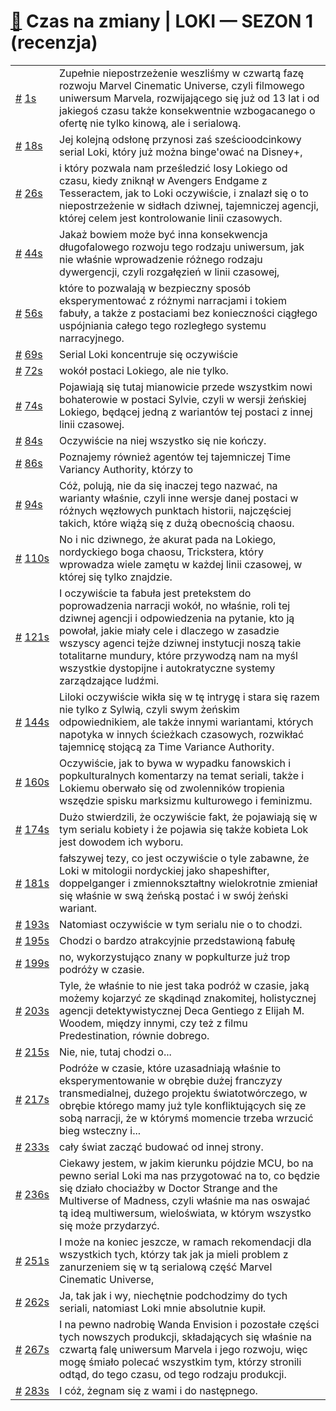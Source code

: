 # [🔗](https://www.youtube.com/watch?v=VUYm9gsjtrI) Czas na zmiany | LOKI — SEZON 1 (recenzja)

<table>
    <tr id="t1">
        <td><a href="#t1">#</a>&nbsp;<a href="https://www.youtube.com/watch?v=VUYm9gsjtrI&t=1">1s</a></td>
        <td>Zupełnie niepostrzeżenie weszliśmy w czwartą fazę rozwoju Marvel Cinematic Universe, czyli filmowego uniwersum Marvela, rozwijającego się już od 13 lat i od jakiegoś czasu także konsekwentnie wzbogacanego o ofertę nie tylko kinową, ale i serialową.</td>
    </tr>
    <tr id="t18">
        <td><a href="#t18">#</a>&nbsp;<a href="https://www.youtube.com/watch?v=VUYm9gsjtrI&t=18">18s</a></td>
        <td>Jej kolejną odsłonę przynosi zaś sześcioodcinkowy serial Loki, który już można binge'ować na Disney+,</td>
    </tr>
    <tr id="t26">
        <td><a href="#t26">#</a>&nbsp;<a href="https://www.youtube.com/watch?v=VUYm9gsjtrI&t=26">26s</a></td>
        <td>i który pozwala nam prześledzić losy Lokiego od czasu, kiedy zniknął w Avengers Endgame z Tesseractem, jak to Loki oczywiście, i znalazł się o to niepostrzeżenie w sidłach dziwnej, tajemniczej agencji, której celem jest kontrolowanie linii czasowych.</td>
    </tr>
    <tr id="t44">
        <td><a href="#t44">#</a>&nbsp;<a href="https://www.youtube.com/watch?v=VUYm9gsjtrI&t=44">44s</a></td>
        <td>Jakaż bowiem może być inna konsekwencja długofalowego rozwoju tego rodzaju uniwersum, jak nie właśnie wprowadzenie różnego rodzaju dywergencji, czyli rozgałęzień w linii czasowej,</td>
    </tr>
    <tr id="t56">
        <td><a href="#t56">#</a>&nbsp;<a href="https://www.youtube.com/watch?v=VUYm9gsjtrI&t=56">56s</a></td>
        <td>które to pozwalają w bezpieczny sposób eksperymentować z różnymi narracjami i tokiem fabuły, a także z postaciami bez konieczności ciągłego uspójniania całego tego rozległego systemu narracyjnego.</td>
    </tr>
    <tr id="t69">
        <td><a href="#t69">#</a>&nbsp;<a href="https://www.youtube.com/watch?v=VUYm9gsjtrI&t=69">69s</a></td>
        <td>Serial Loki koncentruje się oczywiście</td>
    </tr>
    <tr id="t72">
        <td><a href="#t72">#</a>&nbsp;<a href="https://www.youtube.com/watch?v=VUYm9gsjtrI&t=72">72s</a></td>
        <td>wokół postaci Lokiego, ale nie tylko.</td>
    </tr>
    <tr id="t74">
        <td><a href="#t74">#</a>&nbsp;<a href="https://www.youtube.com/watch?v=VUYm9gsjtrI&t=74">74s</a></td>
        <td>Pojawiają się tutaj mianowicie przede wszystkim nowi bohaterowie w postaci Sylvie, czyli w wersji żeńskiej Lokiego, będącej jedną z wariantów tej postaci z innej linii czasowej.</td>
    </tr>
    <tr id="t84">
        <td><a href="#t84">#</a>&nbsp;<a href="https://www.youtube.com/watch?v=VUYm9gsjtrI&t=84">84s</a></td>
        <td>Oczywiście na niej wszystko się nie kończy.</td>
    </tr>
    <tr id="t86">
        <td><a href="#t86">#</a>&nbsp;<a href="https://www.youtube.com/watch?v=VUYm9gsjtrI&t=86">86s</a></td>
        <td>Poznajemy również agentów tej tajemniczej Time Variancy Authority, którzy to</td>
    </tr>
    <tr id="t94">
        <td><a href="#t94">#</a>&nbsp;<a href="https://www.youtube.com/watch?v=VUYm9gsjtrI&t=94">94s</a></td>
        <td>Cóż, polują, nie da się inaczej tego nazwać, na warianty właśnie, czyli inne wersje danej postaci w różnych węzłowych punktach historii, najczęściej takich, które wiążą się z dużą obecnością chaosu.</td>
    </tr>
    <tr id="t110">
        <td><a href="#t110">#</a>&nbsp;<a href="https://www.youtube.com/watch?v=VUYm9gsjtrI&t=110">110s</a></td>
        <td>No i nic dziwnego, że akurat pada na Lokiego, nordyckiego boga chaosu, Trickstera, który wprowadza wiele zamętu w każdej linii czasowej, w której się tylko znajdzie.</td>
    </tr>
    <tr id="t121">
        <td><a href="#t121">#</a>&nbsp;<a href="https://www.youtube.com/watch?v=VUYm9gsjtrI&t=121">121s</a></td>
        <td>I oczywiście ta fabuła jest pretekstem do poprowadzenia narracji wokół, no właśnie, roli tej dziwnej agencji i odpowiedzenia na pytanie, kto ją powołał, jakie miały cele i dlaczego w zasadzie wszyscy agenci tejże dziwnej instytucji noszą takie totalitarne mundury, które przywodzą nam na myśl wszystkie dystopijne i autokratyczne systemy zarządzające ludźmi.</td>
    </tr>
    <tr id="t144">
        <td><a href="#t144">#</a>&nbsp;<a href="https://www.youtube.com/watch?v=VUYm9gsjtrI&t=144">144s</a></td>
        <td>Liloki oczywiście wikła się w tę intrygę i stara się razem nie tylko z Sylwią, czyli swym żeńskim odpowiednikiem, ale także innymi wariantami, których napotyka w innych ścieżkach czasowych, rozwikłać tajemnicę stojącą za Time Variance Authority.</td>
    </tr>
    <tr id="t160">
        <td><a href="#t160">#</a>&nbsp;<a href="https://www.youtube.com/watch?v=VUYm9gsjtrI&t=160">160s</a></td>
        <td>Oczywiście, jak to bywa w wypadku fanowskich i popkulturalnych komentarzy na temat seriali, także i Lokiemu oberwało się od zwolenników tropienia wszędzie spisku marksizmu kulturowego i feminizmu.</td>
    </tr>
    <tr id="t174">
        <td><a href="#t174">#</a>&nbsp;<a href="https://www.youtube.com/watch?v=VUYm9gsjtrI&t=174">174s</a></td>
        <td>Dużo stwierdzili, że oczywiście fakt, że pojawiają się w tym serialu kobiety i że pojawia się także kobieta Lok jest dowodem ich wyboru.</td>
    </tr>
    <tr id="t181">
        <td><a href="#t181">#</a>&nbsp;<a href="https://www.youtube.com/watch?v=VUYm9gsjtrI&t=181">181s</a></td>
        <td>fałszywej tezy, co jest oczywiście o tyle zabawne, że Loki w mitologii nordyckiej jako shapeshifter, doppelganger i zmiennokształtny wielokrotnie zmieniał się właśnie w swą żeńską postać i w swój żeński wariant.</td>
    </tr>
    <tr id="t193">
        <td><a href="#t193">#</a>&nbsp;<a href="https://www.youtube.com/watch?v=VUYm9gsjtrI&t=193">193s</a></td>
        <td>Natomiast oczywiście w tym serialu nie o to chodzi.</td>
    </tr>
    <tr id="t195">
        <td><a href="#t195">#</a>&nbsp;<a href="https://www.youtube.com/watch?v=VUYm9gsjtrI&t=195">195s</a></td>
        <td>Chodzi o bardzo atrakcyjnie przedstawioną fabułę</td>
    </tr>
    <tr id="t199">
        <td><a href="#t199">#</a>&nbsp;<a href="https://www.youtube.com/watch?v=VUYm9gsjtrI&t=199">199s</a></td>
        <td>no, wykorzystująco znany w popkulturze już trop podróży w czasie.</td>
    </tr>
    <tr id="t203">
        <td><a href="#t203">#</a>&nbsp;<a href="https://www.youtube.com/watch?v=VUYm9gsjtrI&t=203">203s</a></td>
        <td>Tyle, że właśnie to nie jest taka podróż w czasie, jaką możemy kojarzyć ze skądinąd znakomitej, holistycznej agencji detektywistycznej Deca Gentiego z Elijah M. Woodem, między innymi, czy też z filmu Predestination, równie dobrego.</td>
    </tr>
    <tr id="t215">
        <td><a href="#t215">#</a>&nbsp;<a href="https://www.youtube.com/watch?v=VUYm9gsjtrI&t=215">215s</a></td>
        <td>Nie, nie, tutaj chodzi o...</td>
    </tr>
    <tr id="t217">
        <td><a href="#t217">#</a>&nbsp;<a href="https://www.youtube.com/watch?v=VUYm9gsjtrI&t=217">217s</a></td>
        <td>Podróże w czasie, które uzasadniają właśnie to eksperymentowanie w obrębie dużej franczyzy transmedialnej, dużego projektu światotwórczego, w obrębie którego mamy już tyle konfliktujących się ze sobą narracji, że w którymś momencie trzeba wrzucić bieg wsteczny i...</td>
    </tr>
    <tr id="t233">
        <td><a href="#t233">#</a>&nbsp;<a href="https://www.youtube.com/watch?v=VUYm9gsjtrI&t=233">233s</a></td>
        <td>cały świat zacząć budować od innej strony.</td>
    </tr>
    <tr id="t236">
        <td><a href="#t236">#</a>&nbsp;<a href="https://www.youtube.com/watch?v=VUYm9gsjtrI&t=236">236s</a></td>
        <td>Ciekawy jestem, w jakim kierunku pójdzie MCU, bo na pewno serial Loki ma nas przygotować na to, co będzie się działo chociażby w Doctor Strange and the Multiverse of Madness, czyli właśnie ma nas oswajać tą ideą multiwersum, wieloświata, w którym wszystko się może przydarzyć.</td>
    </tr>
    <tr id="t251">
        <td><a href="#t251">#</a>&nbsp;<a href="https://www.youtube.com/watch?v=VUYm9gsjtrI&t=251">251s</a></td>
        <td>I może na koniec jeszcze, w ramach rekomendacji dla wszystkich tych, którzy tak jak ja mieli problem z zanurzeniem się w tą serialową część Marvel Cinematic Universe,</td>
    </tr>
    <tr id="t262">
        <td><a href="#t262">#</a>&nbsp;<a href="https://www.youtube.com/watch?v=VUYm9gsjtrI&t=262">262s</a></td>
        <td>Ja, tak jak i wy, niechętnie podchodzimy do tych seriali, natomiast Loki mnie absolutnie kupił.</td>
    </tr>
    <tr id="t267">
        <td><a href="#t267">#</a>&nbsp;<a href="https://www.youtube.com/watch?v=VUYm9gsjtrI&t=267">267s</a></td>
        <td>I na pewno nadrobię Wanda Envision i pozostałe części tych nowszych produkcji, składających się właśnie na czwartą falę uniwersum Marvela i jego rozwoju, więc mogę śmiało polecać wszystkim tym, którzy stronili odtąd, do tego czasu, od tego rodzaju produkcji.</td>
    </tr>
    <tr id="t283">
        <td><a href="#t283">#</a>&nbsp;<a href="https://www.youtube.com/watch?v=VUYm9gsjtrI&t=283">283s</a></td>
        <td>I cóż, żegnam się z wami i do następnego.</td>
    </tr>
</table>